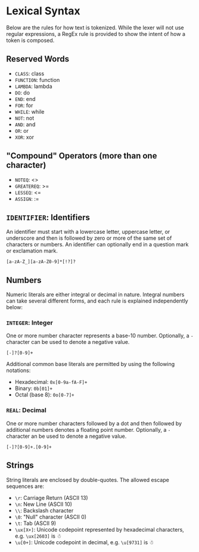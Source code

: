 # Lexical Syntax

Below are the rules for how text is tokenized. While the lexer will not use regular expressions, a RegEx rule is provided to show the intent of how a token is composed.

## Reserved Words

* `CLASS`: class
* `FUNCTION`: function
* `LAMBDA`: lambda
* `DO`: do
* `END`: end
* `FOR`: for
* `WHILE`: while
* `NOT`: not
* `AND`: and
* `OR`: or
* `XOR`: xor

## "Compound" Operators (more than one character)

* `NOTEQ`: <>
* `GREATEREQ`: >=
* `LESSEQ`: <=
* `ASSIGN`: :=

## `IDENTIFIER`: Identifiers

An identifier must start with a lowercase letter, uppercase letter, or underscore and then is followed by zero or more of the same set of characters or numbers. An identifier can optionally end in a question mark or exclamation mark.

`[a-zA-Z_][a-zA-Z0-9]*[!?]?`

## Numbers

Numeric literals are either integral or decimal in nature. Integral numbers can take several different forms, and each rule is explained independently below:

### `INTEGER`: Integer

One or more number character represents a base-10 number. Optionally, a `-` character can be used to denote a negative value.

`[-]?[0-9]+`

Additional common base literals are permitted by using the following notations:

* Hexadecimal: `0x[0-9a-fA-F]+`
* Binary: `0b[01]+`
* Octal (base 8): `0o[0-7]+`

### `REAL`: Decimal

One or more number characters followed by a dot and then followed by additional numbers denotes a floating point number. Optionally, a `-` character an be used to denote a negative value.

`[-]?[0-9]+.[0-9]+`


## Strings

String literals are enclosed by double-quotes. The allowed escape sequences are:

* `\r`: Carriage Return (ASCII 13)
* `\n`: New Line (ASCII 10)
* `\\`: Backslash character
* `\0`: "Null" character (ASCII 0)
* `\t`: Tab (ASCII 9)
* `\ux[X+]`: Unicode codepoint represented by hexadecimal characters, e.g. `\ux[2603]` is ☃
* `\u[0+]`: Unicode codepoint in decimal, e.g. `\u[9731]` is ☃